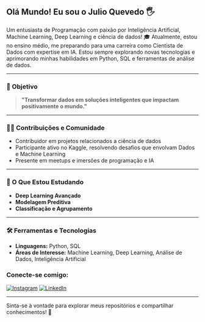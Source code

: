 ## Olá Mundo! Eu sou o Julio Quevedo 🖐️

Um entusiasta de Programação com paixão por Inteligência Artificial, Machine Learning, Deep Learning e ciência de dados! 🎓 Atualmente, estou no ensino médio, me preparando para uma carreira como Cientista de Dados com expertise em IA. Estou sempre explorando novas tecnologias e aprimorando minhas habilidades em Python, SQL e ferramentas de análise de dados.

---

### 🚀 Objetivo
> **"Transformar dados em soluções inteligentes que impactam positivamente o mundo."**

---

### 👨‍💻 Contribuições e Comunidade
- Contribuidor em projetos relacionados a ciência de dados
- Participante ativo no Kaggle, resolvendo desafios que envolvam Dados e Machine Learning
- Presente em meetups e imersões de programação e IA

---

### 📖 O Que Estou Estudando
- **Deep Learning Avançado**
- **Modelagem Preditiva**
- **Classificação e Agrupamento**

---

### 🛠️ Ferramentas e Tecnologias
- **Linguagens:** Python, SQL
- **Áreas de Interesse:** Machine Learning, Deep Learning, Análise de Dados, Inteligência Artificial

### Conecte-se comigo:
[![Instagram](https://img.shields.io/badge/Instagram-E4405F?style=for-the-badge&logo=instagram&logoColor=white)](https://www.instagram.com/julio.quevdo/)
[![LinkedIn](https://img.shields.io/badge/LinkedIn-0077B5?style=for-the-badge&logo=linkedin&logoColor=white)](https://www.linkedin.com/in/julioquevdo/)

---

Sinta-se à vontade para explorar meus repositórios e compartilhar conhecimentos! 🚀
